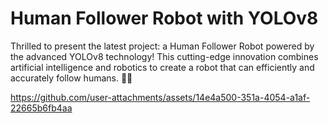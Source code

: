 # Human Follower Robot with YOLOv8
Thrilled to present the latest project: a Human Follower Robot powered by the advanced YOLOv8 technology! This cutting-edge innovation combines artificial intelligence and robotics to create a robot that can efficiently and accurately follow humans. 🚀🤖


https://github.com/user-attachments/assets/14e4a500-351a-4054-a1af-22665b6fb4aa

